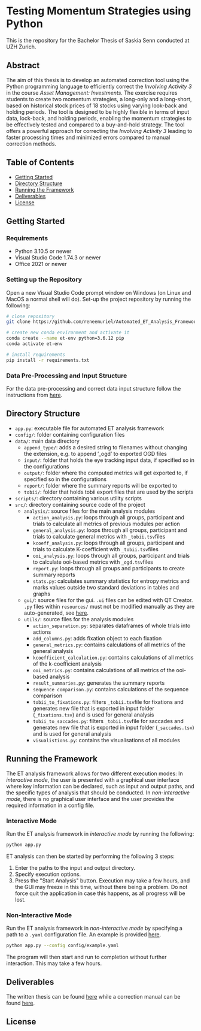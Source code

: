 # Testing Momentum Strategies using Python

This is the repository for the Bachelor Thesis of Saskia Senn conducted at UZH Zurich.

## Abstract
The aim of this thesis is to develop an automated correction tool using the Python programming language to efficiently correct the *Involving Activity 3* in the course *Asset Management: Investments*. The exercise requires students to create two momentum strategies, a long-only and a long-short, based on historical stock prices of 18 stocks using varying look-back and holding periods. The tool is designed to be highly flexible in terms of input data, lock-back, and holding periods, enabling the momentum strategies to be effectively tested and compared to a buy-and-hold strategy. The tool offers a powerful approach for correcting the *Involving Activity 3* leading to faster processing times and minimized errors compared to manual correction methods.

## Table of Contents
- [Getting Started](#getting-started)
- [Directory Structure](#directory-structure)
- [Running the Framework](#running-the-framework)
- [Deliverables](#deliverables)
- [License](license)

## Getting Started 

### Requirements
- Python 3.10.5 or newer 
- Visual Studio Code 1.74.3 or newer
- Office 2021 or newer

### Setting up the Repository 
Open a new Visual Studio Code prompt window on Windows (on Linux and MacOS a normal shell will do). Set-up the project repository by running the following:
```bash
# clone repository
git clone https://github.com/reneemuriel/Automated_ET_Analysis_Framework_MT.git et-analysis && cd et-analysis

# create new conda environment and activate it
conda create --name et-env python=3.6.12 pip
conda activate et-env

# install requirements
pip install -r requirements.txt
```

### Data Pre-Processing and Input Structure
For the data pre-processing and correct data input structure follow the instructions from [here](preprocessing.md).


## Directory Structure
- `app.py`: executable file for automated ET analysis framework
- `config/`: folder containing configuration files
- `data/`: main data directory
    - `append_type/`:  adds a desired string to filenames without
changing the extension, e.g. to append ’_ogd’ to exported OGD files
    - `input/`: folder that holds the eye tracking input data, if specified so in the configurations
    - `output/`: folder where the computed metrics will get exported to, if specified so in the configurations
    - `report/`: folder where the summary reports will be exported to 
    - `tobii/`: folder that holds tobii export files that are used by the scripts 
- `scripts/`: directory containing various utility scripts
- `src/`: directory containing source code of the project
    - `analysis/`: source files for the main analysis modules
        - `action_analysis.py`: loops through all groups, participant and trials to calculate all metrics of previous modules per action
        - `general_analysis.py`: loops through all groups, participant and trials to calculate general metrics with `_tobii.tsv`files
        - `kcoeff_analysis.py`: loops through all groups, participant and trials to calculate K-coefficient with `_tobii.tsv`files
        - `ooi_analysis.py`: loops through all groups, participant and trials to calculate ooi-based metrics with `_ogd.tsv`files
        - `report.py`: loops through all groups and participants to create summary reports 
        - `stats.py`: calculates summary statistics for entropy metrics and marks values outside two standard deviations in tables and graphs
    - `gui/`: source files for the gui. `.ui` files can be edited with QT Creator. `.py` files within `resources/` must not be modified manually as they are auto-generated, see [here](https://stackoverflow.com/questions/43028904/converting-ui-to-py-with-python-3-6-on-pyqt5).
    - `utils/`: source files for the analysis modules
        - `action_separation.py`: separates dataframes of whole trials into actions 
        - `add_columns.py`: adds fixation object to each fixation 
        - `general_metrics.py`: contains calculations of all metrics of the general analysis
        - `kcoefficient_calculation.py`: contains calculations of all metrics of the k-coefficient analysis
        - `ooi_metrics.py`: contains calculations of all metrics of the ooi-based analysis
        - `result_summaries.py`: generates the summary reports
        - `sequence comparison.py`: contains calculations of the sequence comparison
        - `tobii_to_fixations.py`: filters `_tobii.tsv`file for fixations and generates new file that is exported in input folder (`_fixations.tsv`) and is used for general analysis
        - `tobii_to_saccades.py`: filters `_tobii.tsv`file for saccades and generates new file that is exported in input folder (`_saccades.tsv`) and is used for general analysis
        - `visualistions.py`: contains the visualisations of all modules

## Running the Framework
The ET analysis framework allows for two different execution modes: In _interactive mode_, the user is presented with a graphical user interface where key information can be declared, such as input and output paths, and the specific types of analysis that should be conducted. In _non-interactive mode_, there is no graphical user interface and the user provides the required information in a config file.

### Interactive Mode
Run the ET analysis framework in _interactive mode_ by running the following:
```bash
python app.py
```
ET analysis can then be started by performing the following 3 steps:

1. Enter the paths to the input and output directory. 
2. Specify execution options.
3. Press the "Start Analysis" button. Execution may take a few hours, and the GUI may freeze in this time, without there being a problem. Do not force quit the application in case this happens, as all progress will be lost.

### Non-Interactive Mode
Run the ET analysis framework in _non-interactive mode_ by specifying a path to a `.yaml` configuration file. An example is provided [here](config/example.yaml).
```bash
python app.py --config config/example.yaml
```
The program will then start and run to completion without further interaction. This may take a few hours.

## Deliverables
The written thesis can be found [here](deliverables/MT_Renee_Saethre.pdf) while a correction manual can be found [here](preprocessing.md).

## License
